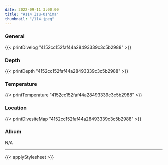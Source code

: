 ```yaml
---
date: 2022-09-11 3:00:00
title: "#114 Izu-Oshima"
thumbnail: "/114.jpeg"
---
```


### General

{{< printDivelog "4152cc152faf44a28493339c3c5b2988" >}}

### Depth

{{< printDepth "4152cc152faf44a28493339c3c5b2988" >}}

### Temperature

{{< printTemperature "4152cc152faf44a28493339c3c5b2988" >}}

### Location

{{< printDivesiteMap "4152cc152faf44a28493339c3c5b2988" >}}

### Album

N/A

---

{{< applyStylesheet >}}
